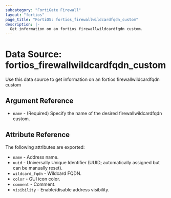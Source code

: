 ```yaml
---
subcategory: "FortiGate Firewall"
layout: "fortios"
page_title: "FortiOS: fortios_firewallwildcardfqdn_custom"
description: |-
  Get information on an fortios firewallwildcardfqdn custom.
---
```


# Data Source: fortios_firewallwildcardfqdn_custom
Use this data source to get information on an fortios firewallwildcardfqdn custom

## Argument Reference

* `name` - (Required) Specify the name of the desired firewallwildcardfqdn custom.

## Attribute Reference

The following attributes are exported:

* `name` - Address name.
* `uuid` - Universally Unique Identifier (UUID; automatically assigned but can be manually reset).
* `wildcard_fqdn` - Wildcard FQDN.
* `color` - GUI icon color.
* `comment` - Comment.
* `visibility` - Enable/disable address visibility.

